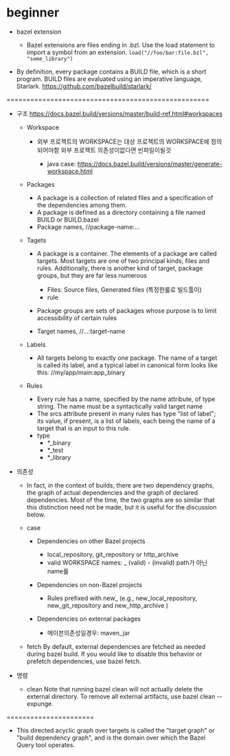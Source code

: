 beginner
===

- bazel extension
  - Bazel extensions are files ending in .bzl. Use the load statement to import a symbol from an extension.
    `load("//foo/bar:file.bzl", "some_library")`

- By definition, every package contains a BUILD file, which is a short program. BUILD files are evaluated using an imperative language, Starlark.
https://github.com/bazelbuild/starlark/

===================================================

- 구조
https://docs.bazel.build/versions/master/build-ref.html#workspaces

  - Workspace
    - 외부 프로젝트의 WORKSPACE는 대상 프로젝트의 WORKSPACE에 정의되어야함
    외부 프로젝트 의존성이없다면 빈파일이될것

      - java case: https://docs.bazel.build/versions/master/generate-workspace.html


  - Packages
    - A package is a collection of related files and a specification of the dependencies among them.
    - A package is defined as a directory containing a file named BUILD or BUILD.bazel
    - Package names, //package-name:...

  - Tagets
    - A package is a container. 
      The elements of a package are called targets. Most targets are one of two principal kinds, files and rules. Additionally, there is another kind of target, package groups, but they are far less numerous
      - Files: Source files, Generated files (특정한룰로 빌드툴이)
      - rule

    - Package groups are sets of packages whose purpose is to limit accessibility of certain rules

    - Target names, //...:target-name

  - Labels
    - All targets belong to exactly one package.
      The name of a target is called its label, and a typical label in canonical form
      looks like this: //my/app/main:app_binary

  - Rules
    - Every rule has a name, specified by the name attribute, of type string. The name must be a syntactically valid target name
    - The srcs attribute present in many rules has type "list of label"; its value, if present, is a list of labels, each being the name of a target that is an input to this rule.
    - type
      - *_binary
      - *_test
      - *_library

- 의존성
  - In fact, in the context of builds, there are two dependency graphs, the graph of actual dependencies and the graph of declared dependencies. Most of the time, the two graphs are so similar that this distinction need not be made, but it is useful for the discussion below.

  - case
    - Dependencies on other Bazel projects
      - local_repository, git_repository or http_archive
      - valid WORKSPACE names: _ (valid) - (invalid)
        path가 아닌 name룰

    - Dependencies on non-Bazel projects
      - Rules prefixed with new_ (e.g., new_local_repository, new_git_repository and new_http_archive )

    - Dependencies on external packages
      - 메이븐의존성일경우: maven_jar 

  - fetch
  By default, external dependencies are fetched as needed during bazel build. If you would like to disable this behavior or prefetch dependencies, use bazel fetch.

- 명령
  - clean
  Note that running bazel clean will not actually delete the external directory. To remove all external artifacts, use bazel clean --expunge.


======================
- This directed acyclic graph over targets is called the "target graph" or "build dependency graph", and is the domain over which the Bazel Query tool operates.
